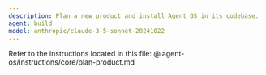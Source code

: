 ```yaml
---
description: Plan a new product and install Agent OS in its codebase.
agent: build
model: anthropic/claude-3-5-sonnet-20241022
---
```


Refer to the instructions located in this file:
@.agent-os/instructions/core/plan-product.md